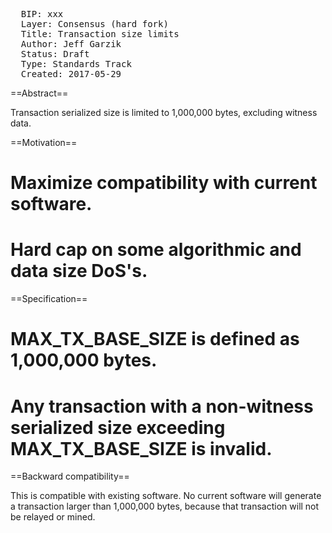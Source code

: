<pre>
  BIP: xxx
  Layer: Consensus (hard fork)
  Title: Transaction size limits
  Author: Jeff Garzik <jgarzik@gmail.com>
  Status: Draft
  Type: Standards Track
  Created: 2017-05-29
</pre>

==Abstract==

Transaction serialized size is limited to 1,000,000 bytes, excluding witness data.

==Motivation==

# Maximize compatibility with current software.
# Hard cap on some algorithmic and data size DoS's.

==Specification==

# MAX_TX_BASE_SIZE is defined as 1,000,000 bytes.
# Any transaction with a non-witness serialized size exceeding MAX_TX_BASE_SIZE is invalid.

==Backward compatibility==

This is compatible with existing software.  No current software will generate a transaction larger than 1,000,000 bytes, because that transaction will not be relayed or mined.

